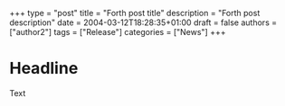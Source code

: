 +++
type = "post"
title = "Forth post title"
description = "Forth post description"
date = 2004-03-12T18:28:35+01:00
draft = false
authors = ["author2"]
tags = ["Release"]
categories = ["News"]
+++

# Headline
Text

